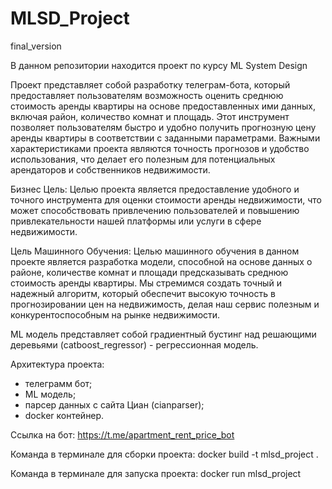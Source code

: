 # MLSD_Project
final_version

В данном репозитории находится проект по курсу ML System Design

Проект представляет собой разработку телеграм-бота, который предоставляет пользователям возможность оценить среднюю стоимость аренды квартиры на основе предоставленных ими данных, включая район, количество комнат и площадь. Этот инструмент позволяет пользователям быстро и удобно получить прогнозную цену аренды квартиры в соответствии с заданными параметрами. Важными характеристиками проекта являются точность прогнозов и удобство использования, что делает его полезным для потенциальных арендаторов и собственников недвижимости.

Бизнес Цель:
Целью проекта является предоставление удобного и точного инструмента для оценки стоимости аренды недвижимости, что может способствовать привлечению пользователей и повышению привлекательности нашей платформы или услуги в сфере недвижимости.

Цель Машинного Обучения:
Целью машинного обучения в данном проекте является разработка модели, способной на основе данных о районе, количестве комнат и площади предсказывать среднюю стоимость аренды квартиры. Мы стремимся создать точный и надежный алгоритм, который обеспечит высокую точность в прогнозировании цен на недвижимость, делая наш сервис полезным и конкурентоспособным на рынке недвижимости.

ML модель представляет собой градиентный бустинг над решающими деревьями (catboost_regressor) - регрессионная модель.

Архитектура проекта:
- телеграмм бот;
- ML модель;
- парсер данных с сайта Циан (cianparser);
- docker контейнер.

Ссылка на бот:
https://t.me/apartment_rent_price_bot

Команда в терминале для сборки проекта:
docker build -t mlsd_project .

Команда в терминале для запуска проекта:
docker run mlsd_project


